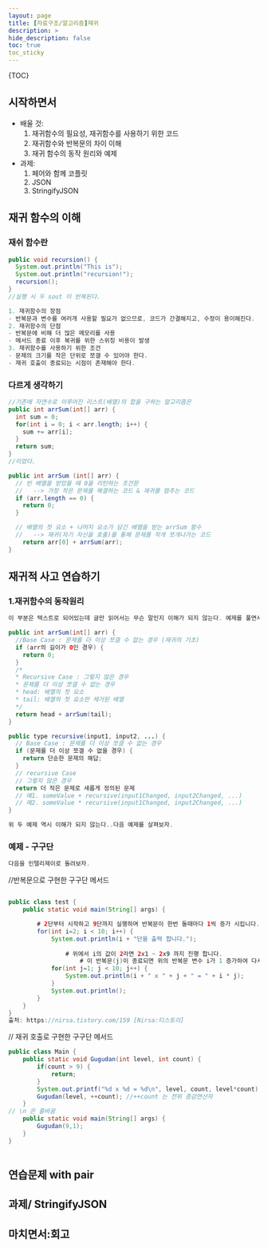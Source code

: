 ```yaml
---
layout: page
title: [자료구조/알고리즘]재귀
description: >
hide_description: false
toc: true
toc_sticky
---
```

{TOC}

## 시작하면서
- 배울 것:
    1. 재귀함수의 필요성, 재귀함수를 사용하기 위한 코드
    2. 재귀함수와 반복문의 차이 이해
    3. 재귀 함수의 동작 원리와 예제
- 과제:
    1. 페어와 함께 코플릿
    2. JSON 
    3. StringifyJSON


## 재귀 함수의 이해
### 재쉬 함수란
```java
public void recursion() {
  System.out.println("This is");
  System.out.println("recursion!");
  recursion();
}
//실행 시 두 sout 이 반복된다.
```
```java
1. 재귀함수의 장점
- 반복문과 변수를 여러개 사용할 필요가 없으므로, 코드가 간결해지고, 수정이 용이해진다.
2. 재귀함수의 단점
- 반복문에 비해 더 많은 메모리를 사용
- 메서드 종료 이후 복귀를 위한 스위칭 비용이 발생
3. 재귀함수를 사용하기 위한 조건
- 문제의 크기를 작은 단위로 쪼갤 수 있어야 한다.
- 재귀 호출이 종료되는 시점이 존재해야 한다.
```
### 다르게 생각하기
```java
//기존에 자연수로 이루어진 리스트(배열)의 합을 구하는 알고리즘은 
public int arrSum(int[] arr) {
  int sum = 0;
  for(int i = 0; i < arr.length; i++) {
    sum += arr[i];
  }
  return sum;
}
//이었다.
```
```java
public int arrSum (int[] arr) {
  // 빈 배열을 받았을 때 0을 리턴하는 조건문
  //   --> 가장 작은 문제를 해결하는 코드 & 재귀를 멈추는 코드
  if (arr.length == 0) {
    return 0;
  }

  // 배열의 첫 요소 + 나머지 요소가 담긴 배열을 받는 arrSum 함수
  //   --> 재귀(자기 자신을 호출)를 통해 문제를 작게 쪼개나가는 코드
	return arr[0] + arrSum(arr);
}
```




## 재귀적 사고 연습하기
### 1.재귀함수의 동작원리
```java
이 부분은 텍스트로 되어있는데 글만 읽어서는 무슨 말인지 이해가 되지 않는다. 예제를 풀면서 이해해야겠다.
```
```java
public int arrSum(int[] arr) {
  //Base Case : 문제를 더 이상 쪼갤 수 없는 경우 (재귀의 기초)
  if (arr의 길이가 0인 경우) {
    return 0;
  }
  /*
  * Recursive Case : 그렇지 않은 경우
  * 문제를 더 이상 쪼갤 수 없는 경우
  * head: 배열의 첫 요소
  * tail: 배열의 첫 요소만 제거된 배열
  */
  return head + arrSum(tail);
}
```
```java
public type recursive(input1, input2, ...) {
  // Base Case : 문제를 더 이상 쪼갤 수 없는 경우
  if (문제를 더 이상 쪼갤 수 없을 경우) {
    return 단순한 문제의 해답;
  }
  // recursive Case
  // 그렇지 않은 경우
  return 더 작은 문제로 새롭게 정의된 문제
  // 예1. someValue + recursive(input1Changed, input2Changed, ...)
  // 예2. someValue * recursive(input1Changed, input2Changed, ...)
}
```
```java
위 두 예제 역시 이해가 되지 않는다..다음 예제를 살펴보자.
```

### 예제 - 구구단
```java
다음을 인텔리제이로 돌려보자.
```
//반복문으로 구현한 구구단 메서드
```java

public class test {
	public static void main(String[] args) {

		# 2단부터 시작하고 9단까지 실행하며 반복문이 한번 돌때마다 1씩 증가 시킵니다.
		for(int i=2; i < 10; i++) {
			System.out.println(i + "단을 출력 합니다.");
            
  	         	# 위에서 i의 값이 2라면 2x1 ~ 2x9 까지 진행 합니다.
    		        # 이 반복문(j)이 종료되면 위의 반복문 변수 i가 1 증가하여 다시 3x1 ~ 3x9 까지 진행하는 식으로 9단까지 반복 합니다
			for(int j=1; j < 10; j++) {
				System.out.println(i + " x " + j + " = " + i * j);
			}
			System.out.println();
		}	
	}
}
출처: https://nirsa.tistory.com/159 [Nirsa:티스토리]
```


// 재귀 호출로 구현한 구구단 메서드
```java
public class Main {
    public static void Gugudan(int level, int count) {
        if(count > 9) {
            return;
        }
        System.out.printf("%d x %d = %d\n", level, count, level*count);
        Gugudan(level, ++count); //++count 는 전위 증감연산자
    }
// \n 은 줄바꿈
    public static void main(String[] args) {
        Gugudan(9,1);
    }
}



```


## 연습문제 with pair

## 과제/ StringifyJSON

## 마치면서:회고